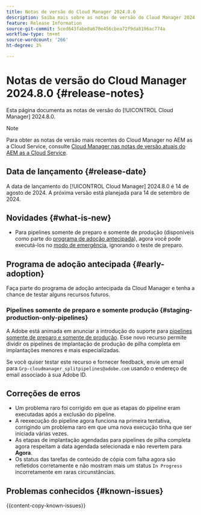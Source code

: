 ```yaml
---
title: Notas de versão do Cloud Manager 2024.8.0
description: Saiba mais sobre as notas de versão do Cloud Manager 2024.8.0.
feature: Release Information
source-git-commit: 5ced643fabe0a670e456cbea72f9da8196ac774a
workflow-type: tm+mt
source-wordcount: '266'
ht-degree: 3%

---
```



# Notas de versão do Cloud Manager 2024.8.0 {#release-notes}

Esta página documenta as notas de versão do [!UICONTROL Cloud Manager] 2024.8.0.

>[!NOTE]
>
>Para obter as notas de versão mais recentes do Cloud Manager no AEM as a Cloud Service, consulte [Cloud Manager nas notas de versão atuais do AEM as a Cloud Service](https://experienceleague.adobe.com/en/docs/experience-manager-cloud-service/content/release-notes/cloud-manager/current).

## Data de lançamento {#release-date}

A data de lançamento do [!UICONTROL Cloud Manager] 2024.8.0 é 14 de agosto de 2024. A próxima versão está planejada para 14 de setembro de 2024.

## Novidades {#what-is-new}

* Para pipelines somente de preparo e somente de produção (disponíveis como parte do [programa de adoção antecipada](#staging-production-only-pipelines)), agora você pode executá-los no [modo de emergência](/help/using/stage-prod-only.md#emergency-mode), ignorando o teste de preparo.

## Programa de adoção antecipada {#early-adoption}

Faça parte do programa de adoção antecipada da Cloud Manager e tenha a chance de testar alguns recursos futuros.

### Pipelines somente de preparo e somente produção {#staging-production-only-pipelines}

A Adobe está animada em anunciar a introdução do suporte para [pipelines somente de preparo e somente de produção](/help/using/stage-prod-only.md). Esse novo recurso permite dividir os pipelines de implantação de produção de pilha completa em implantações menores e mais especializadas.

Se você quiser testar este recurso e fornecer feedback, envie um email para `Grp-cloudmanager_splitpipelines@adobe.com` usando o endereço de email associado à sua Adobe ID.

## Correções de erros

* Um problema raro foi corrigido em que as etapas do pipeline eram executadas após a exclusão do pipeline.
* A reexecução do pipeline agora funciona na primeira tentativa, corrigindo um problema raro em que uma nova execução tinha que ser iniciada várias vezes.
* As etapas de implantação agendadas para pipelines de pilha completa agora respeitam a data agendada selecionada e não revertem para **Agora**.
* Os status das tarefas de conteúdo de cópia com falha agora são refletidos corretamente e não mostram mais um status `In Progress` incorretamente em raras circunstâncias.

## Problemas conhecidos {#known-issues}

{{content-copy-known-issues}}
